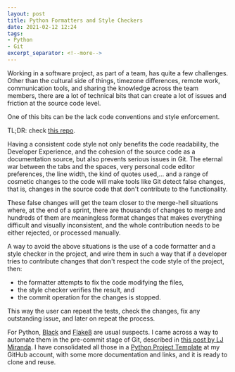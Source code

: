```yaml
---
layout: post
title: Python Formatters and Style Checkers
date: 2021-02-12 12:24
tags:
- Python
- Git
excerpt_separator: <!--more-->
---
```

Working in a software project, as part of a team, has quite a few challenges. Other than the cultural side of things, timezone differences, remote work, communication tools, and sharing the knowledge across the team members, there are a lot of technical bits that can create a lot of issues and friction at the source code level.

One of this bits can be the lack code conventions and style enforcement.

TL;DR: check [this repo](https://github.com/gvisoc/python-project-template).
<!--more-->

Having a consistent code style not only benefits the code readability, the Developer Experience, and the cohesion of the source code as a documentation source, but also prevents serious issues in Git. The eternal war between the tabs and the spaces, very personal code editor preferences, the line width, the kind of quotes used,... and a range of cosmetic changes to the code will make tools like Git detect false changes, that is, changes in the source code that don't contribute to the functionality. 

These false changes will get the team closer to the merge-hell situations where, at the end of a sprint, there are thousands of changes to merge and hundreds of them are meaningless format changes that makes everything difficult and visually inconsistent, and the whole contribution needs to be either rejected, or processed manually.

A way to avoid the above situations is the use of a code formatter and a style checker in the project, and wire them in such a way that if a developer tries to contribute changes that don't respect the code style of the project, then: 
- the formatter attempts to fix the code modifying the files,
- the style checker verifies the result, and
- the commit operation for the changes is stopped.

This way the user can repeat the tests, check the changes, fix any outstanding issue, and later on repeat the process. 

For Python, [Black](https://github.com/psf/black) and [Flake8](https://flake8.pycqa.org/en/latest/) are usual suspects. I came across a way to automate them in the pre-commit stage of Git, described in [this post by LJ Miranda](https://ljvmiranda921.github.io/notebook/2018/06/21/precommits-using-black-and-flake8/). I have consolidated all those in a [Python Project Template](https://github.com/gvisoc/python-project-template) at my GitHub account, with some more documentation and links, and it is ready to clone and reuse.